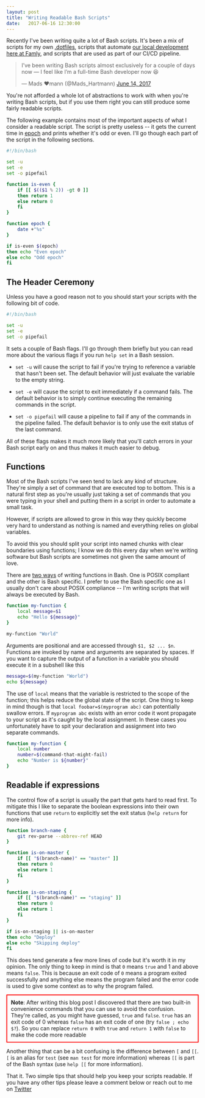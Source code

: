```yaml
---
layout: post
title: "Writing Readable Bash Scripts"
date:   2017-06-16 12:30:00
---
```


Recently I've been writing quite a lot of Bash scripts. It's been a mix of
scripts for my own [.dotfiles][dotfiles], scripts that automate [our local
development here at Famly][famlyplan], and scripts that are used as part of
our CI/CD pipeline.

<blockquote class="twitter-tweet" data-lang="en"><p lang="en" dir="ltr">I’ve been writing Bash scripts almost exclusively for a couple of days now — I feel like I’m a full-time Bash developer now 😆</p>&mdash; Mads ♥mann (@Mads_Hartmann) <a href="https://twitter.com/Mads_Hartmann/status/874892062910558210">June 14, 2017</a></blockquote>
<script async src="//platform.twitter.com/widgets.js" charset="utf-8"></script>

You're not afforded a whole lot of abstractions to work with when you're
writing Bash scripts, but if you use them right you can still produce some
fairly readable scripts.

The following example contains most of the important aspects of what I consider
a readable script. The script is pretty useless -- it gets the current time in
[epoch][epoch] and prints whether it's odd or even. I'll go though each part of
the script in the following sections.

```bash
#!/bin/bash

set -u
set -e
set -o pipefail

function is-even {
    if [[ $(($1 % 2)) -gt 0 ]]
    then return 1
    else return 0
    fi
}

function epoch {
    date +"%s"
}

if is-even $(epoch)
then echo "Even epoch"
else echo "Odd epoch"
fi
```

## The Header Ceremony

Unless you have a good reason not to you should start your scripts with the
following bit of code.

```bash
#!/bin/bash

set -u
set -e
set -o pipefail
```

It sets a couple of Bash flags. I'll go through them briefly but you can read
more about the various flags if you run `help set` in a Bash session.

- `set -u` will cause the script to fail if you're trying to reference a
  variable that hasn't been set. The default behavior will just evaluate the
  variable to the empty string.

- `set -e` will cause the script to exit immediately if a command fails. The
  default behavior is to simply continue executing the remaining commands in the
  script.

- `set -o pipefail` will cause a pipeline to fail if any of the commands in the
  pipeline failed. The default behavior is to only use the exit status of the
  last command.

All of these flags makes it much more likely that you'll catch errors in your
Bash script early on and thus makes it much easier to debug.

## Functions

Most of the Bash scripts I've seen tend to lack any kind of structure. They're
simply a set of command that are executed top to bottom. This is a natural
first step as you're usually just taking a set of commands that you were typing
in your shell and putting them in a script in order to automate a small task.

However, if scripts are allowed to grow in this way they quickly become very
hard to understand as nothing is named and everything relies on global
variables.

To avoid this you should split your script into named chunks with clear
boundaries using functions; I know we do this every day when we're writing
software but Bash scripts are sometimes not given the same amount of love.

There are [two ways][bash-functions] of writing functions in Bash. One is POSIX
compliant and the other is Bash specific. I prefer to use the Bash specific one
as I usually don't care about POSIX compliance -- I'm writing scripts that will
always be executed by Bash.

```bash
function my-function {
    local message=$1
    echo "Hello ${message}"
}

my-function "World"
```

Arguments are positional and are accessed through `$1, $2 ... $n`. Functions are
invoked by name and arguments are separated by spaces. If you want to capture the
output of a function in a variable you should execute it in a subshell like this

```bash
message=$(my-function "World")
echo ${message}
```

The use of `local` means that the variable is restricted to the scope of the
function; this helps reduce the global state of the script. One thing to keep in
mind though is that `local foobar=$(myprogram abc)` can potentially swallow errors.
If `myprogram abc` exists with an error code it wont propagate to your script as
it's caught by the local assignment. In these cases you unfortunately have to spit
your declaration and assignment into two separate commands.

```bash
function my-function {
    local number
    number=$(command-that-might-fail)
    echo "Number is ${number}"
}
```

## Readable if expressions

The control flow of a script is usually the part that gets hard to read first.
To mitigate this I like to separate the boolean expressions into their own
functions that use `return` to explicitly set the exit status (`help return`
for more info).

```bash
function branch-name {
    git rev-parse --abbrev-ref HEAD
}

function is-on-master {
    if [[ "$(branch-name)" == "master" ]]
    then return 0
    else return 1
    fi
}

function is-on-staging {
    if [[ "$(branch-name)" == "staging" ]]
    then return 0
    else return 1
    fi
}

if is-on-staging || is-on-master
then echo "Deploy"
else echo "Skipping deploy"
fi
```

This does tend generate a few more lines of code but it's worth it in my
opinion. The only thing to keep in mind is that `0` means `true` and 1 and
above means `false`. This is because an exit code of `0` means a program exited
successfully and anything else means the program failed and the error code is
used to give some context as to why the program failed.

<div style="border: 2px solid red; padding: 10px;">
<strong>Note</strong>: After writing this blog post I discovered that there are
two built-in convenience commands that you can use to avoid the confusion.
They're called, as you might have guessed, <code>true</code> and
<code>false</code>. <code>true</code> has an exit code of 0 whereas
<code>false</code> has an exit code of one (try <code>false ; echo $?</code>).
So you can replace <code>return 0</code> with <code>true</code> and
<code>return 1</code> with <code>false</code> to make the code more readable
</div>

Another thing that can be a bit confusing is the difference between `[` and `[[`.
`[` is an alias for `test` (see `man test` for more information) whereas `[[` is part
of the Bash syntax (use `help [[` for more information).

That it. Two simple tips that should help you keep your scripts readable. If
you have any other tips please leave a comment below or reach out to me on
[Twitter][twitter]

[dotfiles]: https://github.com/mads-hartmann/dotfiles
[famlyplan]: http://blog.mads-hartmann.com/2017/01/15/automating-developer-environments.html
[epoch]: https://en.wikipedia.org/wiki/Unix_time
[bash-functions]: https://stackoverflow.com/a/7917086/119357
[twitter]: https://twitter.com/mads_hartmann
